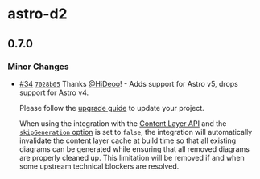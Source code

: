 # astro-d2

## 0.7.0

### Minor Changes

- [#34](https://github.com/HiDeoo/astro-d2/pull/34) [`7028b05`](https://github.com/HiDeoo/astro-d2/commit/7028b0569eab2479808f38e6140a8b3d8a6a8db9) Thanks [@HiDeoo](https://github.com/HiDeoo)! - Adds support for Astro v5, drops support for Astro v4.

  Please follow the [upgrade guide](https://docs.astro.build/en/guides/upgrade-to/v5/) to update your project.

  When using the integration with the [Content Layer API](https://docs.astro.build/en/guides/content-collections) and the [`skipGeneration` option](https://astro-d2.vercel.app/configuration/#skipgeneration) is set to `false`, the integration will automatically invalidate the content layer cache at build time so that all existing diagrams can be generated while ensuring that all removed diagrams are properly cleaned up. This limitation will be removed if and when some upstream technical blockers are resolved.
